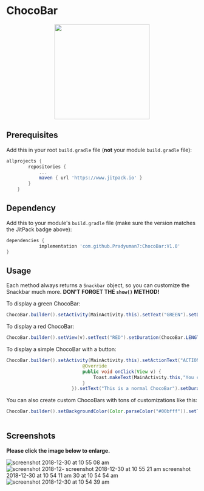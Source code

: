 # ChocoBar

<p align="center">
  <img width="250" height="250" src="https://user-images.githubusercontent.com/41565823/50545792-3f2c5b80-0c1c-11e9-81e6-23b0035c7b4c.gif">
</p>

## Prerequisites

Add this in your root `build.gradle` file (**not** your module `build.gradle` file):


```gradle
allprojects {
		repositories {
			...
			maven { url 'https://www.jitpack.io' }
		}
	}
```

## Dependency

Add this to your module's `build.gradle` file (make sure the version matches the JitPack badge above):

```gradle
dependencies {
	        implementation 'com.github.Pradyuman7:ChocoBar:V1.0'
}
```

## Usage

Each method always returns a `Snackbar` object, so you can customize the Snackbar much more. **DON'T FORGET THE `show()` METHOD!**

To display a green ChocoBar:

``` java
ChocoBar.builder().setActivity(MainActivity.this).setText("GREEN").setDuration(ChocoBar.LENGTH_SHORT).green().show();
```
To display a red ChocoBar:

``` java
ChocoBar.builder().setView(v).setText("RED").setDuration(ChocoBar.LENGTH_INDEFINITE).setActionText(android.R.string.ok).red().show();
```            
            
To display a simple ChocoBar with a button:

``` java
ChocoBar.builder().setActivity(MainActivity.this).setActionText("ACTION").setActionClickListener(new View.OnClickListener() {
                            @Override
                            public void onClick(View v) {
                                Toast.makeText(MainActivity.this,"You clicked",Toast.LENGTH_LONG).show();
                            }
                        }).setText("This is a normal ChocoBar").setDuration(ChocoBar.LENGTH_INDEFINITE).build().show();
```
You can also create custom ChocoBars with tons of customizations like this:
``` java
ChocoBar.builder().setBackgroundColor(Color.parseColor("#00bfff")).setTextSize(18).setTextColor(Color.parseColor("#FFFFFF")).setTextTypefaceStyle(Typeface.ITALIC).setText("This is a custom Chocobar").setMaxLines(4).centerText().setActionText("ChocoBar").setActionTextColor(Color.parseColor("#66FFFFFF")).setActionTextSize(20).setActionTextTypefaceStyle(Typeface.BOLD).setIcon(R.mipmap.ic_launcher).setActivity(MainActivity.this).setDuration(ChocoBar.LENGTH_INDEFINITE).build().show();
            
```

## Screenshots

**Please click the image below to enlarge.**

![screenshot 2018-12-30 at 10 55 08 am](https://user-images.githubusercontent.com/41565823/50546114-a3eab480-0c22-11e9-9d36-f145ca3724a9.png)
![screenshot 2018-12-
![screenshot 2018-12-30 at 10 55 21 am](https://user-images.githubusercontent.com/41565823/50546132-f62bd580-0c22-11e9-9f9b-872efa8983bb.png)
![screenshot 2018-12-30 at 10 54 11 am](https://user-images.githubusercontent.com/41565823/50546133-f62bd580-0c22-11e9-9cbc-a136fcca814b.png)
30 at 10 54 54 am](https://user-images.githubusercontent.com/41565823/50546115-a3eab480-0c22-11e9-8d5d-063a18d8fb58.png)
![screenshot 2018-12-30 at 10 54 39 am](https://user-images.githubusercontent.com/41565823/50546116-a3eab480-0c22-11e9-89dc-6856f019bcf3.png)


